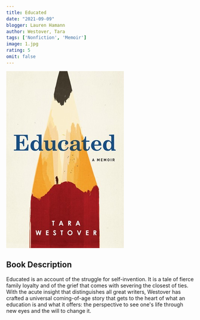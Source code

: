 ```yaml
---
title: Educated
date: "2021-09-09"
blogger: Lauren Hamann
author: Westover, Tara
tags: ['Nonfiction', 'Memoir']
image: 1.jpg
rating: 5
omit: false
---
```


![Book Cover](1.jpg)


## Book Description

Educated is an account of the struggle for self-invention. It is a tale of fierce family loyalty and of the grief that comes with severing the closest of ties. With the acute insight that distinguishes all great writers, Westover has crafted a universal coming-of-age story that gets to the heart of what an education is and what it offers: the perspective to see one's life through new eyes and the will to change it.